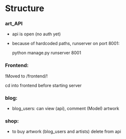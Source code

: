# Structure

### art_API
- api is open (no auth yet)
- because of hardcoded paths, runserver on port 8001:


    python manage.py runserver 8001


### Frontend:

!Moved to /frontend/!

cd into frontend before starting server

### blog:
- blog_users: can view (api), comment (Model) artwork

### shop:
- to buy artwork (blog_users and artists) delete from api
